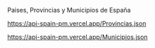 
Paises,
Provincias y  Municipios de España

https://api-spain-pm.vercel.app/Provincias.json

https://api-spain-pm.vercel.app/Municipios.json
